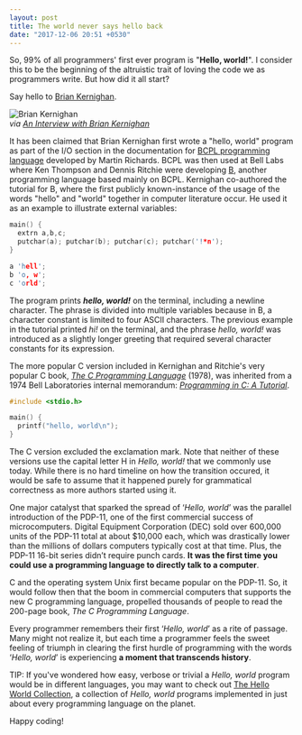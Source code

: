 ```yaml
---
layout: post
title: The world never says hello back
date: "2017-12-06 20:51 +0530"
---
```


So, 99% of all programmers' first ever program is "**Hello, world!**". I consider this to be the beginning of the altruistic trait of loving the code we as programmers write. But how did it all start?

Say hello to [Brian Kernighan](https://en.wikipedia.org/wiki/Brian_Kernighan).

![Brian Kernighan](/assets/code/kernighan.jpg "Brian Kernighan")  
*via [An Interview with Brian Kernighan](https://www.cs.cmu.edu/~mihaib/kernighan-interview/)*

It has been claimed that Brian Kernighan first wrote a "hello, world" program as part of the I/O section in the documentation for [BCPL programming language](https://en.wikipedia.org/wiki/BCPL) developed by Martin Richards. BCPL was then used at Bell Labs where Ken Thompson and Dennis Ritchie were developing [B](https://en.wikipedia.org/wiki/B_(programming_language)), another programming language based mainly on BCPL. Kernighan co-authored the tutorial for B, where the first publicly known-instance of the usage of the words "hello" and "world" together in computer literature occur. He used it as an example to illustrate external variables:

```c
main() {
  extrn a,b,c;
  putchar(a); putchar(b); putchar(c); putchar('!*n');
}

a 'hell';
b 'o, w';
c 'orld';
```

The program prints **_hello, world!_** on the terminal, including a newline character. The phrase is divided into multiple variables because in B, a character constant is limited to four ASCII characters. The previous example in the tutorial printed _hi!_ on the terminal, and the phrase _hello, world!_ was introduced as a slightly longer greeting that required several character constants for its expression.

The more popular C version included in Kernighan and Ritchie's very popular C book, [_The C Programming Language_](https://en.wikipedia.org/wiki/The_C_Programming_Language) (1978), was inherited from a 1974 Bell Laboratories internal memorandum: [_Programming in C: A Tutorial_](http://www.lysator.liu.se/c/bwk-tutor.html).

```c
#include <stdio.h>

main() {
  printf("hello, world\n");
}
```

The C version excluded the exclamation mark. Note that neither of these versions use the capital letter H in _Hello, world!_ that we commonly use today. While there is no hard timeline on how the transition occured, it would be safe to assume that it happened purely for grammatical correctness as more authors started using it.

One major catalyst that sparked the spread of ‘_Hello, world_’ was the parallel introduction of the PDP-11, one of the first commercial success of microcomputers. Digital Equipment Corporation (DEC) sold over 600,000 units of the PDP-11 total at about $10,000 each, which was drastically lower than the millions of dollars computers typically cost at that time. Plus, the PDP-11 16-bit series didn’t require punch cards. **It was the first time you could use a programming language to directly talk to a computer**.

C and the operating system Unix first became popular on the PDP-11. So, it would follow then that the boom in commercial computers that supports the new C programming language, propelled thousands of people to read the 200-page book, _The C Programming Language_.

Every programmer remembers their first ‘_Hello, world_’ as a rite of passage. Many might not realize it, but each time a programmer feels the sweet feeling of triumph in clearing the first hurdle of programming with the words ‘_Hello, world_’ is experiencing **a moment that transcends history**.

TIP: If you've wondered how easy, verbose or trivial a _Hello, world_ program would be in different languages, you may want to check out [The Hello World Collection](https://helloworldcollection.github.io/), a collection of _Hello, world_ programs implemented in just about every programming language on the planet.

Happy coding!